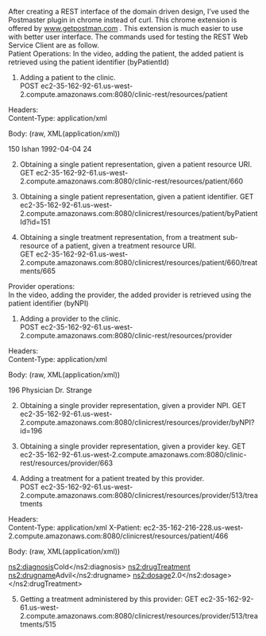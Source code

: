 

After creating a REST interface of the domain driven design,
I’ve used the Postmaster plugin in chrome instead of curl. This chrome extension is offered by 
www.getpostman.com . This extension is much easier to use with better user interface. The commands used for testing the REST Web Service Client are as follow.  
Patient Operations: 
In the video, adding the patient, the added patient is retrieved using the patient identifier (byPatientId) 
1. Adding a patient to the clinic.  
POST ec2-35-162-92-61.us-west-2.compute.amazonaws.com:8080/clinic-rest/resources/patient 
 
Headers:  
Content-Type: application/xml 
 
Body: (raw, XML(application/xml)) 
<?xml version="1.0" encoding="UTF-8" standalone="yes"?> 
<patientRepresentation xmlns:ns2="http://cs548.stevens.edu/clinic/service/web/rest/data"> 
<ns2:patient-id>150</ns2:patient-id> 
<ns2:name>Ishan</ns2:name> 
<ns2:dob>1992-04-04</ns2:dob> 
<ns2:age>24</ns2:age> 
</patientRepresentation> 
 
2.	Obtaining a single patient representation, given a patient resource URI.  
GET ec2-35-162-92-61.us-west-2.compute.amazonaws.com:8080/clinic-rest/resources/patient/660 
 
3.	Obtaining a single patient representation, given a patient identifier. GET ec2-35-162-92-61.us-west-2.compute.amazonaws.com:8080/clinicrest/resources/patient/byPatientId?id=151 
 
4.	Obtaining a single treatment representation, from a treatment sub-resource of a patient, given a treatment resource URI.  
GET ec2-35-162-92-61.us-west-2.compute.amazonaws.com:8080/clinicrest/resources/patient/660/treatments/665 
 
Provider operations:  
In the video, adding the provider, the added provider is retrieved using the patient identifier (byNPI) 
1. Adding a provider to the clinic.  
POST ec2-35-162-92-61.us-west-2.compute.amazonaws.com:8080/clinic-rest/resources/provider 
 
Headers:  
Content-Type: application/xml 
 
Body: (raw, XML(application/xml)) 
<?xml version="1.0" encoding="UTF-8" standalone="yes"?> 
<providerRepresentation xmlns:ns2="http://cs548.stevens.edu/clinic/service/web/rest/data"> 
    <ns2:provider-id>196</ns2:provider-id> 
    <ns2:specialization>Physician</ns2:specialization> 
    <ns2:name>Dr. Strange</ns2:name> 
    <providerDtofactory/> 
</providerRepresentation> 
 
2.	Obtaining a single provider representation, given a provider NPI. GET ec2-35-162-92-61.us-west-2.compute.amazonaws.com:8080/clinicrest/resources/provider/byNPI?id=196 
 
3.	Obtaining a single provider representation, given a provider key. 
GET ec2-35-162-92-61.us-west-2.compute.amazonaws.com:8080/clinic-rest/resources/provider/663 
 
4.	Adding a treatment for a patient treated by this provider.  
POST ec2-35-162-92-61.us-west-2.compute.amazonaws.com:8080/clinicrest/resources/provider/513/treatments 
 
Headers:  
Content-Type: application/xml 
X-Patient: ec2-35-162-216-228.us-west-2.compute.amazonaws.com:8080/clinicrest/resources/patient/466 
 
Body: (raw, XML(application/xml)) 
<?xml version="1.0" encoding="UTF-8" standalone="yes"?> 
<treatmentRepresentation xmlns:ns2="http://cs548.stevens.edu/clinic/service/web/rest/data">     <ns2:diagnosis>Cold</ns2:diagnosis> 
    <ns2:drugTreatment> 
        <ns2:drugname>Advil</ns2:drugname> 
        <ns2:dosage>2.0</ns2:dosage> 
    </ns2:drugTreatment> 
    <repFactory/> 
    <treatmentDtoFactory/> 
</treatmentRepresentation> 
 
5. Getting a treatment administered by this provider: 
GET ec2-35-162-92-61.us-west-2.compute.amazonaws.com:8080/clinicrest/resources/provider/513/treatments/515 

